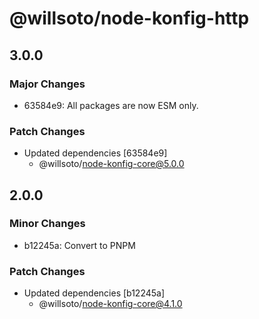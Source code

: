 # @willsoto/node-konfig-http

## 3.0.0

### Major Changes

- 63584e9: All packages are now ESM only.

### Patch Changes

- Updated dependencies [63584e9]
  - @willsoto/node-konfig-core@5.0.0

## 2.0.0

### Minor Changes

- b12245a: Convert to PNPM

### Patch Changes

- Updated dependencies [b12245a]
  - @willsoto/node-konfig-core@4.1.0

